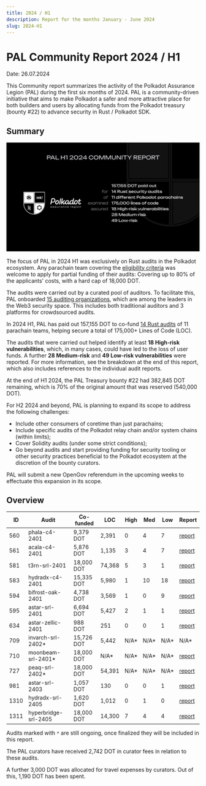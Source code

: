 ```yaml
---
title: 2024 / H1
description: Report for the months January - June 2024
slug: 2024-H1
---
```


# PAL Community Report 2024 / H1
Date: 26.07.2024

This Community report summarizes the activity of the Polkadot Assurance Legion (PAL) during the first six months of 2024. PAL is a community-driven initiative that aims to make Polkadot a safer and more attractive place for both builders and users by allocating funds from the Polkadot treasury (bounty #22) to advance security in Rust / Polkadot SDK.

## Summary
![PAL Community Report 2024 H1](./pal-24h1.jpeg)

The focus of PAL in 2024 H1 was exclusively on Rust audits in the Polkadot ecosystem. Any parachain team covering the [eligibility criteria](../02_funding/01_parachains.md) was welcome to apply for partial funding of their audits: Covering up to 80% of the applicants' costs, with a hard cap of 18,000 DOT.

The audits were carried out by a curated pool of auditors. To facilitate this, PAL onboarded [15 auditing organizations](../03_audits/03_auditors.md), which are among the leaders in the Web3 security space. This includes both traditional auditors and 3 platforms for crowdsourced audits.

In 2024 H1, PAL has paid out 157,155 DOT to co-fund [14 Rust audits](../03_audits/05_reports.md#2024-h1-jan---jun) of 11 parachain teams, helping secure a total of 175,000+ Lines of Code (LOC).

The audits that were carried out helped identify at least **18 High-risk vulnerabilities**, which, in many cases, could have led to the loss of user funds. A further **28 Medium-risk** and **49 Low-risk vulnerabilities** were reported. For more information, see the breakdown at the end of this report, which also includes references to the individual audit reports.

At the end of H1 2024, the PAL Treasury bounty #22 had 382,845 DOT remaining, which is 70% of the original amount that was reserved (540,000 DOT).

For H2 2024 and beyond, PAL is planning to expand its scope to address the following challenges:
* Include other consumers of coretime than just parachains;
* Include specific audits of the Polkadot relay chain and/or system chains (within limits);
* Cover Solidity audits (under some strict conditions);
* Go beyond audits and start providing funding for security tooling or other security practices beneficial to the Polkadot ecosystem at the discretion of the bounty curators.

PAL will submit a new OpenGov referendum in the upcoming weeks to effectuate this expansion in its scope.

## Overview
| ID   | Audit                | Co-funded  | LOC    | High | Med  | Low  | Report                                                 |
|------|----------------------|------------|--------|------|------|------|--------------------------------------------------------|
| 560  | phala-c4-2401        | 9,379 DOT  | 2,391  | 0    | 4    | 7    | [report](/audit_reports/24h1/phala-c4-2401.pdf)        |
| 561  | acala-c4-2401        | 5,876 DOT  | 1,135  | 3    | 4    | 7    | [report](/audit_reports/24h1/acala-c4-2401.pdf)        |
| 581  | t3rn-srl-2401        | 18,000 DOT | 74,368 | 5    | 3    | 1    | [report](/audit_reports/24h1/t3rn-srl-2401.pdf)        |
| 583  | hydradx-c4-2401      | 15,335 DOT | 5,980  | 1    | 10   | 18   | [report](/audit_reports/24h1/hydradx-c4-2401.pdf)      |
| 594  | bifrost-oak-2401     | 4,738 DOT  | 3,569  | 1    | 0    | 9    | [report](/audit_reports/24h1/bifrost-oak-2401.pdf)     |
| 595  | astar-srl-2401       | 6,694 DOT  | 5,427  | 2    | 1    | 1    | [report](/audit_reports/24h1/astar-srl-2401.pdf)       |
| 634  | astar-zellic-2401    | 988 DOT    | 251    | 0    | 0    | 1    | [report](/audit_reports/24h1/astar-zellic-2401.pdf)    |
| 709  | invarch-srl-2402*    | 15,726 DOT | 5,442  | N/A* | N/A* | N/A* | N/A*                                                   |
| 710  | moonbeam-srl-2401*   | 18,000 DOT | N/A*   | N/A* | N/A* | N/A* | [report](/audit_reports/24h1/moonbeam-srl-2401.pdf)    |
| 727  | peaq-srl-2402*       | 18,000 DOT | 54,391 | N/A* | N/A* | N/A* | [report](/audit_reports/24h1/peaq-srl-2402.pdf)        |
| 981  | astar-srl-2403       | 1,057 DOT  | 130    | 0    | 0    | 1    | [report](/audit_reports/24h1/astar-srl-2403.pdf)       |
| 1310 | hydradx-srl-2405     | 1,620 DOT  | 1,012  | 0    | 1    | 0    | [report](/audit_reports/24h1/hydradx-srl-2405.pdf)     |
| 1311 | hyperbridge-srl-2405 | 18,000 DOT | 14,300 | 7    | 4    | 4    | [report](/audit_reports/24h1/hyperbridge-srl-2405.pdf) |

Audits marked with `*` are still ongoing, once finalized they will be included in this report.

The PAL curators have received 2,742 DOT in curator fees in relation to these audits.

A further 3,000 DOT was allocated for travel expenses by curators. Out of this, 1,190 DOT has been spent.
